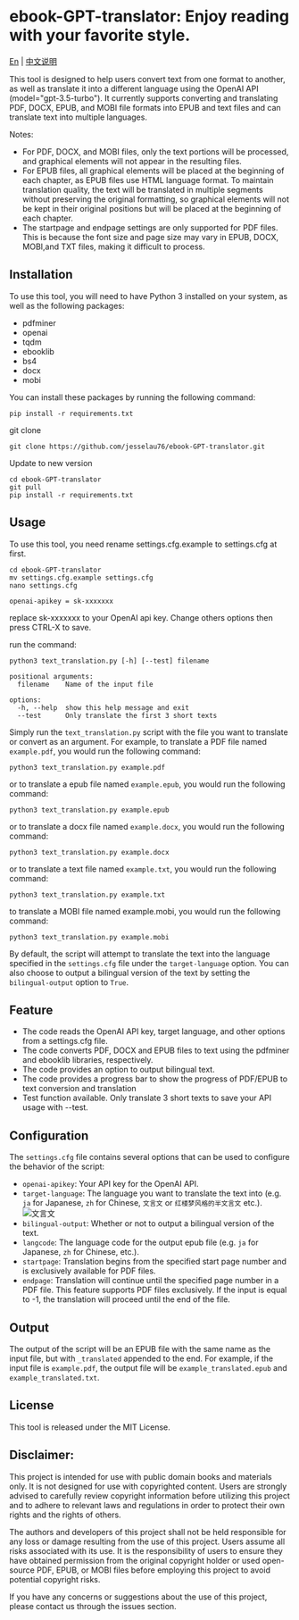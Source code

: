 # ebook-GPT-translator: Enjoy reading with your favorite style.
[En](https://github.com/jesselau76/ebook-GPT-translator/blob/main/README.md) | [中文说明](https://github.com/jesselau76/ebook-GPT-translator/blob/main/README-zh.md)

This tool is designed to help users convert text from one format to another, as well as translate it into a different language using the OpenAI API (model="gpt-3.5-turbo"). It currently supports converting and translating PDF, DOCX, EPUB, and MOBI file formats into EPUB and text files and can translate text into multiple languages.

Notes:

- For  PDF, DOCX, and MOBI files, only the text portions will be processed, and graphical elements will not appear in the resulting files.
- For EPUB files, all graphical elements will be placed at the beginning of each chapter, as EPUB files use HTML language format. To maintain translation quality, the text will be translated in multiple segments without preserving the original formatting, so graphical elements will not be kept in their original positions but will be placed at the beginning of each chapter.
- The startpage and endpage settings are only supported for PDF files. This is because the font size and page size may vary in EPUB, DOCX, MOBI,and TXT files, making it difficult to process.

## Installation

To use this tool, you will need to have Python 3 installed on your system, as well as the following packages:

- pdfminer
- openai
- tqdm
- ebooklib
- bs4
- docx
- mobi

You can install these packages by running the following command:
```
pip install -r requirements.txt
```

git clone

```
git clone https://github.com/jesselau76/ebook-GPT-translator.git
```

Update to new version
```
cd ebook-GPT-translator
git pull
pip install -r requirements.txt
```
## Usage

To use this tool, you need rename settings.cfg.example to settings.cfg at first.
```
cd ebook-GPT-translator
mv settings.cfg.example settings.cfg
nano settings.cfg
```

```
openai-apikey = sk-xxxxxxx
```
replace sk-xxxxxxx to your OpenAI api key.
Change others options then press CTRL-X to save.

run the command: 
```
python3 text_translation.py [-h] [--test] filename

positional arguments:
  filename    Name of the input file

options:
  -h, --help  show this help message and exit
  --test      Only translate the first 3 short texts
```

Simply run the `text_translation.py` script with the file you want to translate or convert as an argument. For example, to translate a PDF file named `example.pdf`, you would run the following command:

```
python3 text_translation.py example.pdf
```
or to translate a epub file named `example.epub`, you would run the following command:
```
python3 text_translation.py example.epub
```

or to translate a docx file named `example.docx`, you would run the following command:
```
python3 text_translation.py example.docx
```

or to translate a text file named `example.txt`, you would run the following command:
```
python3 text_translation.py example.txt
```

to translate a MOBI file named example.mobi, you would run the following command:
```
python3 text_translation.py example.mobi
```
By default, the script will attempt to translate the text into the language specified in the `settings.cfg` file under the `target-language` option. You can also choose to output a bilingual version of the text by setting the `bilingual-output` option to `True`.

## Feature
- The code reads the OpenAI API key, target language, and other options from a settings.cfg file.
- The code converts PDF, DOCX and EPUB files to text using the pdfminer and ebooklib libraries, respectively.
- The code provides an option to output bilingual text.
- The code provides a progress bar to show the progress of PDF/EPUB to text conversion and translation
- Test function available. Only translate 3 short texts to save your API usage with --test.

## Configuration

The `settings.cfg` file contains several options that can be used to configure the behavior of the script:

- `openai-apikey`: Your API key for the OpenAI API.
- `target-language`: The language you want to translate the text into (e.g. `ja` for Japanese, `zh` for Chinese, `文言文` or `红楼梦风格的半文言文` etc.).
![文言文](https://user-images.githubusercontent.com/40444824/223943798-4faf91a0-05ec-4a4e-9731-ba80bc9845c2.png)
- `bilingual-output`: Whether or not to output a bilingual version of the text.
- `langcode`: The language code for the output epub file (e.g. `ja` for Japanese, `zh` for Chinese, etc.).
- `startpage`: Translation begins from the specified start page number and is exclusively available for PDF files.
- `endpage`: Translation will continue until the specified page number in a PDF file. This feature supports PDF files exclusively. If the input is equal to -1, the translation will proceed until the end of the file.


## Output


The output of the script will be an EPUB file with the same name as the input file, but with `_translated` appended to the end. For example, if the input file is `example.pdf`, the output file will be `example_translated.epub` and `example_translated.txt`.

## License

This tool is released under the MIT License.

## Disclaimer:

This project is intended for use with public domain books and materials only. It is not designed for use with copyrighted content. Users are strongly advised to carefully review copyright information before utilizing this project and to adhere to relevant laws and regulations in order to protect their own rights and the rights of others.

The authors and developers of this project shall not be held responsible for any loss or damage resulting from the use of this project. Users assume all risks associated with its use. It is the responsibility of users to ensure they have obtained permission from the original copyright holder or used open-source PDF, EPUB, or MOBI files before employing this project to avoid potential copyright risks.

If you have any concerns or suggestions about the use of this project, please contact us through the issues section.